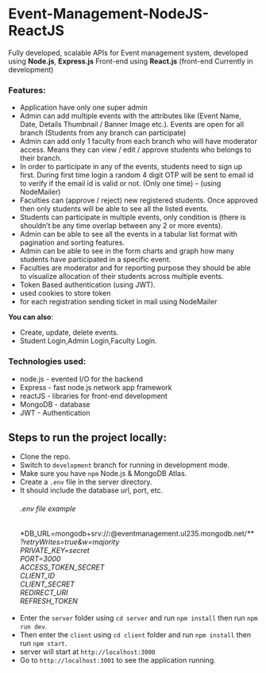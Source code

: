 # Event-Management-NodeJS-ReactJS

Fully developed, scalable APIs for Event management system, developed using **Node.js**, **Express.js**
Front-end using **React.js** (front-end Currently in development)

### Features:

- Application have only one super admin
- Admin can add multiple events with the attributes like (Event Name, Date, Details
  Thumbnail / Banner Image etc.). Events are open for all branch (Students from any branch can participate)
- Admin can add only 1 faculty from each branch who will have moderator access.
  Means they can view / edit / approve students who belongs to their branch.
- In order to participate in any of the events, students need to sign up first. During
  first time login a random 4 digit OTP will be sent to email id to verify if the email
  id is valid or not. (Only one time) – (using NodeMailer)
- Faculties can (approve / reject) new registered students. Once approved then
  only students will be able to see all the listed events.
- Students can participate in multiple events, only condition is (there is shouldn’t be any time overlap between any 2 or more events).
- Admin can be able to see all the events in a tabular list format with pagination and sorting features.
- Admin can be able to see in the form charts and graph how many students have participated in a specific event.
- Faculties are moderator and for reporting purpose they should be able to visualize
  allocation of their students across multiple events.
- Token Based authentication (using JWT).
- used cookies to store token 
- for each registration sending ticket in mail using NodeMailer

**You can also**:

- Create, update, delete events.
- Student Login,Admin Login,Faculty Login.

### Technologies used:

- node.js - evented I/O for the backend
- Express - fast node.js network app framework
- reactJS - libraries for front-end development
- MongoDB - database
- JWT - Authentication


## Steps to run the project locally:

- Clone the repo.
- Switch to `development` branch for running in development mode.
- Make sure you have `npm` Node.js & MongoDB Atlas.
- Create a `.env` file in the server directory.
- It should include the database url, port, etc.
  ###### .env file example
  \*DB_URL=mongodb+srv://**_:_**@eventmanagement.ul235.mongodb.net/_\*\*?retryWrites=true&w=majority_<br/>
  _PRIVATE_KEY=secret_<br/>
  _PORT=3000_<br/>
  _ACCESS_TOKEN_SECRET_<br/>
  _CLIENT_ID_<br/>
  _CLIENT_SECRET_<br/>
  _REDIRECT_URI_<br/>
  _REFRESH_TOKEN_<br/>
  <br/>
- Enter the `server` folder using `cd server` and run `npm install` then run `npm run dev`.
- Then enter the `client` using `cd client` folder and run `npm install` then run `npm start`.
- server will start at `http://localhost:3000`
- Go to `http://localhost:3001` to see the application running.

